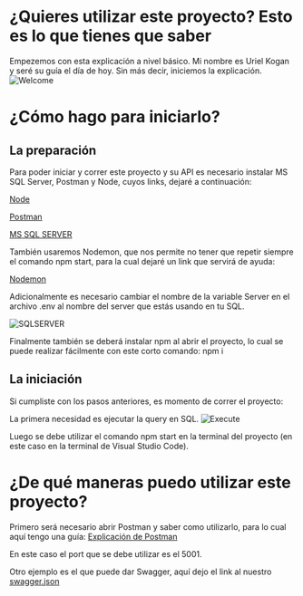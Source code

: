 # ¿Quieres utilizar este proyecto? Esto es lo que tienes que saber
Empezemos con esta explicación a nivel básico. Mi nombre es Uriel Kogan y seré su guía el día de hoy. Sin más decir, iniciemos la explicación.
![Welcome](https://i.pinimg.com/736x/f2/c7/f6/f2c7f62b7cfa21d1e92088c855aa3bd4.jpg)
# ¿Cómo hago para iniciarlo?
## La preparación
Para poder iniciar y correr este proyecto y su API es necesario instalar MS SQL Server, Postman y Node, cuyos links, dejaré a continuación:

[Node](https://nodejs.org/es/download)

[Postman](https://www.postman.com/)

[MS SQL SERVER](https://www.microsoft.com/en-us/sql-server/sql-server-downloads)

También usaremos Nodemon, que nos permite no tener que repetir siempre el comando npm start, para la cual dejaré un link que servirá de ayuda:

[Nodemon](https://www.npmjs.com/package/nodemon)

Adicionalmente es necesario cambiar el nombre de la variable Server en el archivo .env al nombre del server que estás usando en tu SQL.

![SQLSERVER](https://github.com/komang234/TP_Personajes_FINAL/assets/116166626/010d52b7-5272-437b-85d6-21a3e4e37c01)


Finalmente también se deberá instalar npm al abrir el proyecto, lo cual se puede realizar fácilmente con este corto comando: npm i

## La iniciación

Si cumpliste con los pasos anteriores, es momento de correr el proyecto:

La primera necesidad es ejecutar la query en SQL.
![Execute](https://github.com/komang234/TP_Personajes_FINAL/assets/116166626/fdc96b8e-108d-46be-bb32-9616c98f1eaa)

Luego se debe utilizar el comando npm start en la terminal del proyecto (en este caso en la terminal de Visual Studio Code).

# ¿De qué maneras puedo utilizar este proyecto?

Primero será necesario abrir Postman y saber como utilizarlo, para lo cual aquí tengo una guía: 
[Explicación de Postman](https://developers.sw.com.mx/knowledge-base/guia-se-instalacion-y-funcionamiento-de-postman/)

En este caso el port que se debe utilizar es el 5001.

Otro ejemplo es el que puede dar Swagger, aquí dejo el link al nuestro [swagger.json](./placeholder) 


